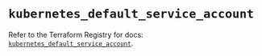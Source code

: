 # `kubernetes_default_service_account`

Refer to the Terraform Registry for docs: [`kubernetes_default_service_account`](https://registry.terraform.io/providers/hashicorp/kubernetes/2.28.1/docs/resources/default_service_account).
